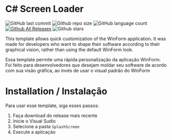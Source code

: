 # C# Screen Loader

![GitHub last commit](https://img.shields.io/github/last-commit/pabloquezado/csharp-screen-loader)
![Github repo size](https://img.shields.io/github/repo-size/pabloquezado/csharp-screen-loader)
![GitHub language count](https://img.shields.io/github/languages/count/pabloquezado/csharp-screen-loader)
[![Github All Releases](https://img.shields.io/github/downloads/pabloquezado/csharp-screen-loader/total.svg)]()
![Github stars](https://img.shields.io/github/stars/pabloquezado/csharp-screen-loader?style=social)

This template allows quick customization of the WinForm application. It was made for developers who want to shape their software according to their graphical vision, rather than using the default WinForm look.

Essa template permite uma rápida personalização da aplicação WinForm. Foi feito para desenvolvedores que desejam moldar seu software de acordo com sua visão gráfica, ao invés de usar o visual padrão do WinForm

# Installation / Instalação
Para usar esse template, siga esses passos:

1. Faça download do release mais recente
2. Inicie o Visual Sudio
3. Selecione a pasta `SplashScreen`
4. Execute a aplicação
